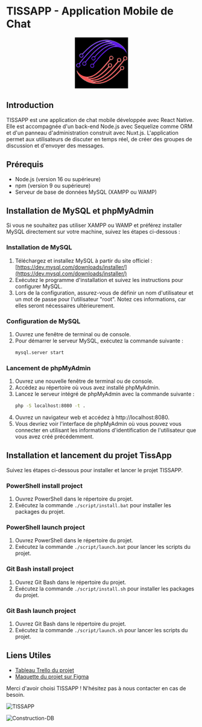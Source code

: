 # TISSAPP - Application Mobile de Chat

<div align="center">
  <img src="./script/Logo.png" alt="Logo TISSAPP">
</div>

## Introduction
TISSAPP est une application de chat mobile développée avec React Native. Elle est accompagnée d'un back-end Node.js avec Sequelize comme ORM et d'un panneau d'administration construit avec Nuxt.js. L'application permet aux utilisateurs de discuter en temps réel, de créer des groupes de discussion et d'envoyer des messages.

## Prérequis
- Node.js (version 16 ou supérieure)
- npm (version 9 ou supérieure)
- Serveur de base de données MySQL (XAMPP ou WAMP)

## Installation de MySQL et phpMyAdmin
Si vous ne souhaitez pas utiliser XAMPP ou WAMP et préférez installer MySQL directement sur votre machine, suivez les étapes ci-dessous :

### Installation de MySQL
1. Téléchargez et installez MySQL à partir du site officiel : [https://dev.mysql.com/downloads/installer/](https://dev.mysql.com/downloads/installer/)
2. Exécutez le programme d'installation et suivez les instructions pour configurer MySQL.
3. Lors de la configuration, assurez-vous de définir un nom d'utilisateur et un mot de passe pour l'utilisateur "root". Notez ces informations, car elles seront nécessaires ultérieurement.

### Configuration de MySQL
1. Ouvrez une fenêtre de terminal ou de console.
2. Pour démarrer le serveur MySQL, exécutez la commande suivante :
   ```bash
   mysql.server start

### Lancement de phpMyAdmin
1. Ouvrez une nouvelle fenêtre de terminal ou de console.
2. Accédez au répertoire où vous avez installé phpMyAdmin.
3. Lancez le serveur intégré de phpMyAdmin avec la commande suivante :
   ```bash
   php -S localhost:8080 -t .
4. Ouvrez un navigateur web et accédez à http://localhost:8080.
5. Vous devriez voir l'interface de phpMyAdmin où vous pouvez vous connecter en utilisant les informations d'identification de l'utilisateur que vous avez créé précédemment.


## Installation et lancement du projet TissApp
Suivez les étapes ci-dessous pour installer et lancer le projet TISSAPP.

### PowerShell install project
1. Ouvrez PowerShell dans le répertoire du projet.
2. Exécutez la commande `./script/install.bat` pour installer les packages du projet.
### PowerShell launch project
1. Ouvrez PowerShell dans le répertoire du projet.
2. Exécutez la commande `./script/launch.bat` pour lancer les scripts du projet.

### Git Bash install project
1. Ouvrez Git Bash dans le répertoire du projet.
2. Exécutez la commande `./script/install.sh` pour installer les packages du projet.

### Git Bash launch project
1. Ouvrez Git Bash dans le répertoire du projet.
2. Exécutez la commande `./script/launch.sh` pour lancer les scripts du projet.

## Liens Utiles
- [Tableau Trello du projet](https://trello.com/invite/tchessisamirismailsalim/ATTI9472e90e9d0b4861b4b1a72e24a8ecd3FCA49511)
- [Maquette du projet sur Figma](https://www.figma.com/file/pCwlYbexxiYcB8oRVCCwf5/Untitled?node-id=0%3A1&t=QOBwCJjSdCwnd9wU-0)

Merci d'avoir choisi TISSAPP ! N'hésitez pas à nous contacter en cas de besoin.

![TISSAPP](./script/TissApp.png)

![Construction-DB](./script/Construction%20DB.png)
